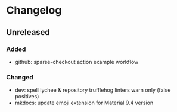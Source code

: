 # Changelog

## Unreleased
### Added
- github: sparse-checkout action example workflow
### Changed
- dev: spell lychee & repository trufflehog linters warn only (false positives) 
- mkdocs: update emoji extension for Material 9.4 version
